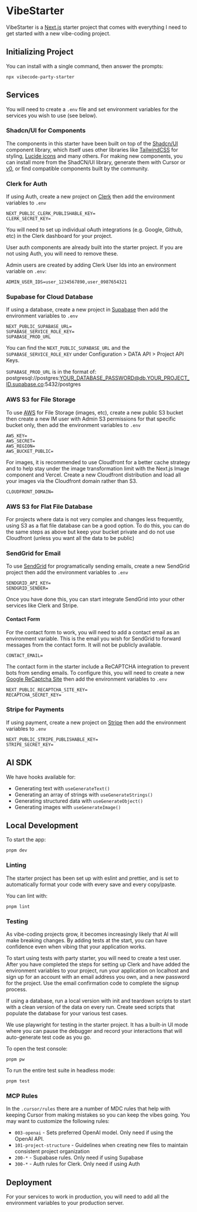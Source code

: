 # VibeStarter

VibeStarter is a [Next.js](https://nextjs.org) starter project that comes with everything I need to get started with a new vibe-coding project.

## Initializing Project

You can install with a single command, then answer the prompts:

```
npx vibecode-party-starter
```

## Services

You will need to create a `.env` file and set environment variables for the services you wish to use (see below).


### Shadcn/UI for Components

The components in this starter have been built on top of the [Shadcn/UI](https://ui.shadcn.com/) component library, which itself uses other libraries like [TailwindCSS](https://tailwindcss.com/) for styling, [Lucide icons](https://lucide.dev/icons/) and many others. For making new components, you can install more from the ShadCN/UI library, generate them with Cursor or [v0](v0.dev), or find compatible components built by the community.

### Clerk for Auth

If using Auth, create a new project on [Clerk](https://dashboard.clerk.com/) then add the environment variables to `.env`

```
NEXT_PUBLIC_CLERK_PUBLISHABLE_KEY=
CLERK_SECRET_KEY=
```

You will need to set up individual oAuth integrations (e.g. Google, Github, etc) in the Clerk dashboard for your project.

User auth components are already built into the starter project. If you are not using Auth, you will need to remove these.

Admin users are created by adding Clerk User Ids into an environment variable on `.env`:

```
ADMIN_USER_IDS=user_1234567890,user_0987654321
```

### Supabase for Cloud Database

If using a database, create a new project in [Supabase](https://supabase.com/dashboard/projects) then add the environment variables to `.env`

```
NEXT_PUBLIC_SUPABASE_URL=
SUPABASE_SERVICE_ROLE_KEY=
SUPABASE_PROD_URL
```

You can find the `NEXT_PUBLIC_SUPABASE_URL` and the `SUPABASE_SERVICE_ROLE_KEY` under Configuration > DATA API > Project API Keys.

`SUPABASE_PROD_URL` is in the format of:
postgresql://postgres:YOUR_DATABASE_PASSWORD@db.YOUR_PROJECT_ID.supabase.co:5432/postgres


### AWS S3 for File Storage

To use [AWS](https://aws.amazon.com/) for File Storage (images, etc), create a new public S3 bucket then create a new IM user with Admin S3 permissions for that specific bucket only, then add the environment variables to `.env`

```
AWS_KEY=
AWS_SECRET=
AWS_REGION=
AWS_BUCKET_PUBLIC=
```

For images, it is recommended to use Cloudfront for a better cache strategy and to help stay under the image transformation limit with the Next.js Image component and Vercel. Create a new Cloudfront distribution and load all your images via the Cloudfront domain rather than S3.

```
CLOUDFRONT_DOMAIN=
```

### AWS S3 for Flat File Database

For projects where data is not very complex and changes less frequently, using S3 as a flat file database can be a good option. To do this, you can do the same steps as above but keep your bucket private and do not use Cloudfront (unless you want all the data to be public)

### SendGrid for Email

To use [SendGrid](https://app.sendgrid.com/) for programatically sending emails, create a new SendGrid project then add the environment variables to `.env`

```
SENDGRID_API_KEY=
SENDGRID_SENDER=
```

Once you have done this, you can start integrate SendGrid into your other services like Clerk and Stripe.

#### Contact Form

For the contact form to work, you will need to add a contact email as an environment variable. This is the email you wish for SendGrid to forward messages from the contact form. It will not be publicly available.

```
CONTACT_EMAIL=
```

The contact form in the starter include a ReCAPTCHA integration to prevent bots from sending emails. To configure this, you will need to create a new [Google ReCaptcha Site](https://www.google.com/recaptcha/admin) then add the environment variables to `.env`

```
NEXT_PUBLIC_RECAPTCHA_SITE_KEY=
RECAPTCHA_SECRET_KEY=
```

### Stripe for Payments

If using payment, create a new project on [Stripe](https://dashboard.stripe.com/) then add the environment variables to `.env`

```
NEXT_PUBLIC_STRIPE_PUBLISHABLE_KEY=
STRIPE_SECRET_KEY=
```

## AI SDK

We have hooks available for:

- Generating text with `useGenerateText()`
- Generating an array of strings with `useGenerateStrings()`
- Generating structured data with `useGenerateObject()`
- Generating images with `useGenerateImage()`

## Local Development

To start the app:

```
pnpm dev
```

### Linting

The starter project has been set up with eslint and prettier, and is set to automatically format your code with every save and every copy/paste.

You can lint with:

```
pnpm lint
```

### Testing

As vibe-coding projects grow, it becomes increasingly likely that AI will make breaking changes. By adding tests at the start, you can have confidence even when vibing that your application works.

To start using tests with party starter, you will need to create a test user. After you have completed the steps for setting up Clerk and have added the environment variables to your project, run your application on localhost and sign up for an account with an email address you own, and a new password for the project. Use the email confirmation code to complete the signup process.

If using a database, run a local version with init and teardown scripts to start with a clean version of the data on every run. Create seed scripts that populate the database for your various test cases.

We use playwright for testing in the starter project. It has a built-in UI mode where you can pause the debugger and record your interactions that will auto-generate test code as you go.

To open the test console:

```
pnpm pw
```

To run the entire test suite in headless mode:

```
pnpm test
```

### MCP Rules

In the `.cursor/rules` there are a number of MDC rules that help with keeping Cursor from making mistakes so you can keep the vibes going. You may want to customize the following rules:

- `003-openai` - Sets preferred OpenAI model. Only need if using the OpenAI API.
- `101-project-structure` - Guidelines when creating new files to maintain consistent project organization
- `200-*` - Supabase rules. Only need if using Supabase
- `300-*` - Auth rules for Clerk. Only need if using Auth

## Deployment

For your services to work in production, you will need to add all the environment variables to your production server.
